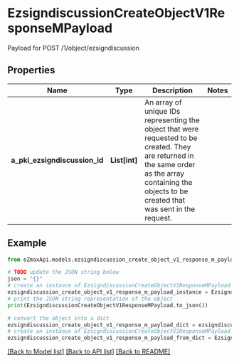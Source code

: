 # EzsigndiscussionCreateObjectV1ResponseMPayload

Payload for POST /1/object/ezsigndiscussion

## Properties

Name | Type | Description | Notes
------------ | ------------- | ------------- | -------------
**a_pki_ezsigndiscussion_id** | **List[int]** | An array of unique IDs representing the object that were requested to be created.  They are returned in the same order as the array containing the objects to be created that was sent in the request. | 

## Example

```python
from eZmaxApi.models.ezsigndiscussion_create_object_v1_response_m_payload import EzsigndiscussionCreateObjectV1ResponseMPayload

# TODO update the JSON string below
json = "{}"
# create an instance of EzsigndiscussionCreateObjectV1ResponseMPayload from a JSON string
ezsigndiscussion_create_object_v1_response_m_payload_instance = EzsigndiscussionCreateObjectV1ResponseMPayload.from_json(json)
# print the JSON string representation of the object
print(EzsigndiscussionCreateObjectV1ResponseMPayload.to_json())

# convert the object into a dict
ezsigndiscussion_create_object_v1_response_m_payload_dict = ezsigndiscussion_create_object_v1_response_m_payload_instance.to_dict()
# create an instance of EzsigndiscussionCreateObjectV1ResponseMPayload from a dict
ezsigndiscussion_create_object_v1_response_m_payload_from_dict = EzsigndiscussionCreateObjectV1ResponseMPayload.from_dict(ezsigndiscussion_create_object_v1_response_m_payload_dict)
```
[[Back to Model list]](../README.md#documentation-for-models) [[Back to API list]](../README.md#documentation-for-api-endpoints) [[Back to README]](../README.md)


